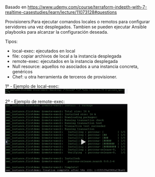 Basado en https://www.udemy.com/course/terraform-indepth-with-7-realtime-casestudies/learn/lecture/11073128#questions

Provisioners:Para ejecutar comandos locales o remotos para configurar servidores una vez desplegados. Tambien se pueden ejecutar Ansible playbooks para alcanzar la configuración deseada.

Tipos:
- local-exec: ejecutados en local
- file: copiar archivos de local a la instancia desplegada
- remote-exec: ejecutados en la instancia desplegada
- Null resource: aquellos no asociados a una instancia concreta, genéricos
- Chef: u otra herramienta de terceros de provisioner.

1º - Ejemplo de local-exec:<br>
<img src="ejemplo_local-exec.JPG" width="400">

2º - Ejemplo de remote-exec:<br>
<img src="ejemplo_remote-exec.JPG" width="400">
